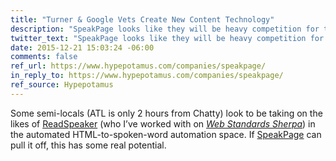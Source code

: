 ```yaml
---
title: "Turner & Google Vets Create New Content Technology"
description: "SpeakPage looks like they will be heavy competition for tools like ReadSpeaker."
twitter_text: "SpeakPage looks like they will be heavy competition for tools like ReadSpeaker."
date: 2015-12-21 15:03:24 -06:00
comments: false
ref_url: https://www.hypepotamus.com/companies/speakpage/
in_reply_to: https://www.hypepotamus.com/companies/speakpage/
ref_source: Hypepotamus
---
```


Some semi-locals (<abbr aria-label="Atlanta">ATL</abbr> is only 2 hours from <abbr aria-label="Chattanooga">Chatty</abbr>) look to be taking on the likes of [ReadSpeaker](https://www.readspeaker.com/) (who I’ve worked with on [<cite>Web Standards Sherpa</cite>](https://webstandardssherpa.com/)) in the automated HTML-to-spoken-word automation space. If [SpeakPage](https://speakpage.com/) can pull it off, this has some real potential.